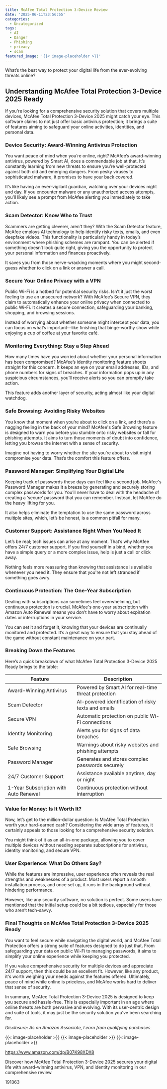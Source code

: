 ```yaml
---
title: McAfee Total Protection 3-Device Review
date: '2025-06-11T23:56:55'
categories:
  - Uncategorized
tags:
  - AI
  - Danger
  - Phishing
  - privacy
  - scam
featured_image: '{{< image-placeholder >}}'
---
```


<p>What’s the best way to protect your digital life from the ever-evolving threats online?</p> <h2>Understanding McAfee Total Protection 3-Device 2025 Ready</h2> <p>If you're looking for a comprehensive security solution that covers multiple devices, McAfee Total Protection 3-Device 2025 might catch your eye. This software claims to not just offer basic antivirus protection; it brings a suite of features aiming to safeguard your online activities, identities, and personal data.</p> <p><a rel="nofollow" target="_blank" title="McAfee Total Protection 3-Device 2025 Ready |Security Software Includes Antivirus, Secure VPN, Password Manager, Identity Monitoring | 1 Year Subscription with Auto Renewal" href="https://www.amazon.com/dp/B07K98XDX8?tag=8118903-20" style='text-decoration: none; box-shadow: none;'></a></p> <p><a rel="nofollow" target="_blank" title="See the McAfee Total Protection 3-Device 2025 Ready |Security Software Includes Antivirus, Secure VPN, Password Manager, Identity Monitoring | 1 Year Subscription with Auto Renewal in detail." href="https://www.amazon.com/dp/B07K98XDX8?tag=8118903-20" style='text-decoration: none; box-shadow: none;'></a></p> <h3>Device Security: Award-Winning Antivirus Protection</h3> <p>You want peace of mind when you’re online, right? McAfee’s award-winning antivirus, powered by Smart AI, does a commendable job at that. It’s constantly learning from new threats to ensure you’re well-protected against both old and emerging dangers. From pesky viruses to sophisticated malware, it promises to have your back covered.</p> <p>It’s like having an ever-vigilant guardian, watching over your devices night and day. If you encounter malware or any unauthorized access attempts, you’ll likely see a prompt from McAfee alerting you immediately to take action.</p> <h3>Scam Detector: Know Who to Trust</h3> <p>Scammers are getting cleverer, aren't they? With the Scam Detector feature, McAfee employs AI technology to help identify risky texts, emails, and even deepfake videos. This functionality is particularly handy in today’s environment where phishing schemes are rampant. You can be alerted if something doesn’t look quite right, giving you the opportunity to protect your personal information and finances proactively.</p> <p>It saves you from those nerve-wracking moments where you might second-guess whether to click on a link or answer a call.</p> <p><a rel="nofollow" target="_blank" title="McAfee Total Protection 3-Device 2025 Ready |Security Software Includes Antivirus, Secure VPN, Password Manager, Identity Monitoring | 1 Year Subscription with Auto Renewal" href="https://www.amazon.com/dp/B07K98XDX8?tag=8118903-20" style='text-decoration: none; box-shadow: none;'></a></p> <p><a rel="nofollow" target="_blank" title="Get your own McAfee Total Protection 3-Device 2025 Ready |Security Software Includes Antivirus, Secure VPN, Password Manager, Identity Monitoring | 1 Year Subscription with Auto Renewal today." href="https://www.amazon.com/dp/B07K98XDX8?tag=8118903-20" style='text-decoration: none; box-shadow: none;'></a></p> <h3>Secure Your Online Privacy with a VPN</h3> <p>Public Wi-Fi is a hotbed for potential security risks. Isn’t it just the worst feeling to use an unsecured network? With McAfee’s Secure VPN, they claim to automatically enhance your online privacy when connected to public Wi-Fi. It creates a secure connection, safeguarding your banking, shopping, and browsing sessions.</p> <p>Instead of worrying about whether someone might intercept your data, you can focus on what’s important—like finishing that binge-worthy show while enjoying a cup of coffee at your favorite café.</p> <h3>Monitoring Everything: Stay a Step Ahead</h3> <p>How many times have you worried about whether your personal information has been compromised? McAfee’s identity monitoring feature shoots straight for this concern. It keeps an eye on your email addresses, IDs, and phone numbers for signs of breaches. If your information pops up in any suspicious circumstances, you’ll receive alerts so you can promptly take action.</p> <p>This feature adds another layer of security, acting almost like your digital watchdog.</p> <p><a rel="nofollow" target="_blank" title="McAfee Total Protection 3-Device 2025 Ready |Security Software Includes Antivirus, Secure VPN, Password Manager, Identity Monitoring | 1 Year Subscription with Auto Renewal" href="https://www.amazon.com/dp/B07K98XDX8?tag=8118903-20" style='text-decoration: none; box-shadow: none;'></a></p> <h3>Safe Browsing: Avoiding Risky Websites</h3> <p>You know that moment when you’re about to click on a link, and there’s a nagging feeling in the back of your mind? McAfee's Safe Browsing feature is designed to warn you before you stumble onto risky websites or fall for phishing attempts. It aims to turn those moments of doubt into confidence, letting you browse the internet with a sense of security.</p> <p>Imagine not having to worry whether the site you’re about to visit might compromise your data. That’s the comfort this feature offers.</p> <h3>Password Manager: Simplifying Your Digital Life</h3> <p>Keeping track of passwords these days can feel like a second job. McAfee's Password Manager makes it a breeze by generating and securely storing complex passwords for you. You’ll never have to deal with the headache of creating a ‘secure’ password that you can remember. Instead, let McAfee do the heavy lifting for you.</p> <p>It also helps eliminate the temptation to use the same password across multiple sites, which, let’s be honest, is a common pitfall for many.</p> <p><a rel="nofollow" target="_blank" title="McAfee Total Protection 3-Device 2025 Ready |Security Software Includes Antivirus, Secure VPN, Password Manager, Identity Monitoring | 1 Year Subscription with Auto Renewal" href="https://www.amazon.com/dp/B07K98XDX8?tag=8118903-20" style='text-decoration: none; box-shadow: none;'></a></p> <h3>Customer Support: Assistance Right When You Need It</h3> <p>Let’s be real; tech issues can arise at any moment. That’s why McAfee offers 24/7 customer support. If you find yourself in a bind, whether you have a simple query or a more complex issue, help is just a call or click away.</p> <p>Nothing feels more reassuring than knowing that assistance is available whenever you need it. They ensure that you're not left stranded if something goes awry.</p> <h3>Continuous Protection: The One-Year Subscription</h3> <p>Dealing with subscriptions can sometimes feel overwhelming, but continuous protection is crucial. McAfee's one-year subscription with Amazon Auto Renewal means you don’t have to worry about expiration dates or interruptions in your service.</p> <p>You can set it and forget it, knowing that your devices are continually monitored and protected. It’s a great way to ensure that you stay ahead of the game without constant maintenance on your part.</p> <p><a rel="nofollow" target="_blank" title="McAfee Total Protection 3-Device 2025 Ready |Security Software Includes Antivirus, Secure VPN, Password Manager, Identity Monitoring | 1 Year Subscription with Auto Renewal" href="https://www.amazon.com/dp/B07K98XDX8?tag=8118903-20" style='text-decoration: none; box-shadow: none;'></a></p> <h3>Breaking Down the Features</h3> <p>Here’s a quick breakdown of what McAfee Total Protection 3-Device 2025 Ready brings to the table:</p> <table> <thead> <tr> <th>Feature</th> <th>Description</th> </tr> </thead> <tbody> <tr> <td>Award-Winning Antivirus</td> <td>Powered by Smart AI for real-time threat protection</td> </tr> <tr> <td>Scam Detector</td> <td>AI-powered identification of risky texts and emails</td> </tr> <tr> <td>Secure VPN</td> <td>Automatic protection on public Wi-Fi connections</td> </tr> <tr> <td>Identity Monitoring</td> <td>Alerts you for signs of data breaches</td> </tr> <tr> <td>Safe Browsing</td> <td>Warnings about risky websites and phishing attempts</td> </tr> <tr> <td>Password Manager</td> <td>Generates and stores complex passwords securely</td> </tr> <tr> <td>24/7 Customer Support</td> <td>Assistance available anytime, day or night</td> </tr> <tr> <td>1-Year Subscription with Auto Renewal</td> <td>Continuous protection without interruption</td> </tr> </tbody> </table> <h3>Value for Money: Is It Worth It?</h3> <p>Now, let’s get to the million-dollar question: Is McAfee Total Protection worth your hard-earned cash? Considering the wide array of features, it certainly appeals to those looking for a comprehensive security solution.</p> <p>You might think of it as an all-in-one package, allowing you to cover multiple devices without needing separate subscriptions for antivirus, identity monitoring, and secure VPN.</p> <h3>User Experience: What Do Others Say?</h3> <p>While the features are impressive, user experience often reveals the real strengths and weaknesses of a product. Most users report a smooth installation process, and once set up, it runs in the background without hindering performance.</p> <p>However, like any security software, no solution is perfect. Some users have mentioned that the initial setup could be a bit tedious, especially for those who aren’t tech-savvy.</p> <h3>Final Thoughts on McAfee Total Protection 3-Device 2025 Ready</h3> <p>You want to feel secure while navigating the digital world, and McAfee Total Protection offers a strong suite of features designed to do just that. From safeguarding your data on public Wi-Fi to managing passwords, it aims to simplify your online experience while keeping you protected.</p> <p>If you value comprehensive security for multiple devices and appreciate 24/7 support, then this could be an excellent fit. However, like any product, it's worth weighing your needs against the features offered. Ultimately, peace of mind while online is priceless, and McAfee works hard to deliver that sense of security.</p> <p>In summary, McAfee Total Protection 3-Device 2025 is designed to keep you secure and hassle-free. This is especially important in an age where online threats are both pervasive and evolving. With its user-centric design and suite of tools, it may just be the security solution you’ve been searching for.</p> <p><a rel="nofollow" target="_blank" title="Get your own McAfee Total Protection 3-Device 2025 Ready |Security Software Includes Antivirus, Secure VPN, Password Manager, Identity Monitoring | 1 Year Subscription with Auto Renewal today." href="https://www.amazon.com/dp/B07K98XDX8?tag=8118903-20" style='text-decoration: none; box-shadow: none;'></a></p> <p><i>Disclosure: As an Amazon Associate, I earn from qualifying purchases.</i></p>
{{< image-placeholder >}}
{{< image-placeholder >}}
{{< image-placeholder >}}




https://www.amazon.com/dp/B07K98XDX8

Discover how McAfee Total Protection 3-Device 2025 secures your digital life with award-winning antivirus, VPN, and identity monitoring in our comprehensive review.

191363
